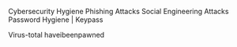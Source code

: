

Cybersecurity Hygiene
Phishing Attacks
Social Engineering Attacks
Password Hygiene | Keypass

Virus-total
haveibeenpawned

